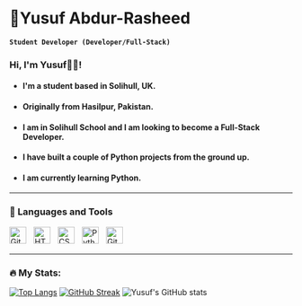 # 🎒Yusuf Abdur-Rasheed 

**`Student Developer (Developer/Full-Stack)`**

### Hi, I'm Yusuf👋🏼! 
- #### I'm a student based in Solihull, UK. 
- #### Originally from Hasilpur, Pakistan. 
- #### I am in Solihull School and I am looking to become a Full-Stack Developer.
- #### I have built a couple of Python projects from the ground up.
- #### I am currently learning Python.
[comment]: <> (how to write in yellow or any colour)
[comment]: <> (It doesn't render colour on github though)
[comment]: <> (<span style="color:yellow">some *blue* text</span>)

---

### 🧰 Languages and Tools



<img align="left" alt="Git" width="30px" style="padding-right:10px;" src="https://cdn.jsdelivr.net/gh/devicons/devicon/icons/git/git-original.svg" />

<img align="left" alt="HTML" width="30px" style="padding-right:10px;" src="https://cdn.jsdelivr.net/gh/devicons/devicon/icons/html5/html5-plain.svg" />
<img align="left" alt="CSS" width="30px" style="padding-right:10px;" src="https://cdn.jsdelivr.net/gh/devicons/devicon/icons/css3/css3-plain.svg" />

<img align="left" alt="Python" width="30px" style="padding-right:10px;" src="https://cdn.jsdelivr.net/gh/devicons/devicon/icons/python/python-plain.svg" />

<img align="left" alt="GitHub" width="30px" style="padding-right:10px;" src="https://cdn.jsdelivr.net/gh/devicons/devicon/icons/github/github-original.svg" />



<br>
<br>

---

### :fire: My Stats:

[![Top Langs](https://github-readme-stats.vercel.app/api/top-langs/?username=abduyus&layout=compact&theme=tokyonight)](https://github.com/anuraghazra/github-readme-stats)
[![GitHub Streak](http://github-readme-streak-stats.herokuapp.com?user=abduyus&theme=sunset-gradient&hide_border=true&date_format=j%20M%5B%20Y%5D)](https://git.io/streak-stats)
![Yusuf's GitHub stats](https://github-readme-stats.vercel.app/api?username=abduyus&show_icons=true&theme=radical)

